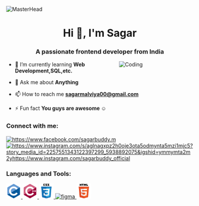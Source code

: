 ![MasterHead](https://cdn.dribbble.com/users/1068771/screenshots/14247776/media/fbf5f8ae629e3a6248006e748ddd6b67.jpg?compress=1&resize=1000x750&vertical=top)
<h1 align="center">Hi 👋, I'm Sagar</h1>
<h3 align="center">A passionate frontend developer from India</h3>
<img align="right"alt="Coding"width="200"src="https://media2.giphy.com/media/R03zWv5p1oNSQd91EP/200w.webp?cid=82a1493b2lv0ap207ifus1cit4yetgkwby59tlpoqnb4ffq0&rid=200w.webp&ct=g">

- 🌱 I’m currently learning **Web Development,SQL,etc.**

- 💬 Ask me about **Anything**

- 📫 How to reach me **sagarmalviya00@gmail.com**

- ⚡ Fun fact **You guys are awesome ☺️**

<h3 align="left">Connect with me:</h3>
<p align="left">
<a href="https://fb.com/https://www.facebook.com/sagarbuddy.m" target="blank"><img align="center" src="https://raw.githubusercontent.com/rahuldkjain/github-profile-readme-generator/master/src/images/icons/Social/facebook.svg" alt="https://www.facebook.com/sagarbuddy.m" height="30" width="40" /></a>
<a href="https://instagram.com/https://www.instagram.com/s/aglnagxpz2h0oje3ota5odmynta5mzi1mjc5?story_media_id=2257551343122397299_5938892075&igshid=ymmymta2m2yhttps://www.instagram.com/sagarbuddy_official" target="blank"><img align="center" src="https://raw.githubusercontent.com/rahuldkjain/github-profile-readme-generator/master/src/images/icons/Social/instagram.svg" alt="https://www.instagram.com/s/aglnagxpz2h0oje3ota5odmynta5mzi1mjc5?story_media_id=2257551343122397299_5938892075&igshid=ymmymta2m2yhttps://www.instagram.com/sagarbuddy_official" height="30" width="40" /></a>
</p>

<h3 align="left">Languages and Tools:</h3>
<p align="left"> <a href="https://www.cprogramming.com/" target="_blank" rel="noreferrer"> <img src="https://raw.githubusercontent.com/devicons/devicon/master/icons/c/c-original.svg" alt="c" width="40" height="40"/> </a> <a href="https://www.w3schools.com/cpp/" target="_blank" rel="noreferrer"> <img src="https://raw.githubusercontent.com/devicons/devicon/master/icons/cplusplus/cplusplus-original.svg" alt="cplusplus" width="40" height="40"/> </a> <a href="https://www.w3schools.com/css/" target="_blank" rel="noreferrer"> <img src="https://raw.githubusercontent.com/devicons/devicon/master/icons/css3/css3-original-wordmark.svg" alt="css3" width="40" height="40"/> </a> <a href="https://www.figma.com/" target="_blank" rel="noreferrer"> <img src="https://www.vectorlogo.zone/logos/figma/figma-icon.svg" alt="figma" width="40" height="40"/> </a> <a href="https://www.w3.org/html/" target="_blank" rel="noreferrer"> <img src="https://raw.githubusercontent.com/devicons/devicon/master/icons/html5/html5-original-wordmark.svg" alt="html5" width="40" height="40"/> </a> </p>


